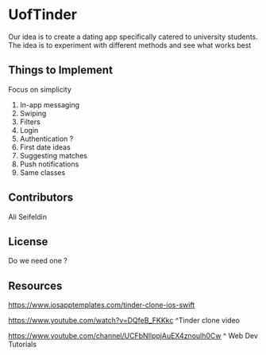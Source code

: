 # UofTinder


Our idea is to create a dating app specifically catered to university students. The idea is to experiment with different methods and see what works best

## Things to Implement

Focus on simplicity

1. In-app messaging
2. Swiping
3. Filters
4. Login
5. Authentication ?
6. First date ideas
7. Suggesting matches
8. Push notifications
9. Same classes


## Contributors

Ali Seifeldin


## License

Do we need one ?

## Resources

https://www.iosapptemplates.com/tinder-clone-ios-swift

https://www.youtube.com/watch?v=DQfeB_FKKkc
^Tinder clone video

https://www.youtube.com/channel/UCFbNIlppjAuEX4znoulh0Cw
^ Web Dev Tutorials
